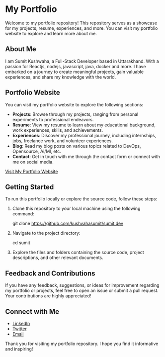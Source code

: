# My Portfolio

Welcome to my portfolio repository! This repository serves as a showcase for my projects, resume, experiences, and more. You can visit my portfolio website to explore and learn more about me.

## About Me

I am Sumit Kushwaha, a Full-Stack Developer based in Uttarakhand. With a passion for Reactjs, nodejs, javascript, java, docker and more. I have embarked on a journey to create meaningful projects, gain valuable experiences, and share my knowledge with the world.

## Portfolio Website

You can visit my portfolio website to explore the following sections:

- **Projects**: Browse through my projects, ranging from personal experiments to professional endeavors.
- **Resume**: View my resume to learn about my educational background, work experiences, skills, and achievements.
- **Experiences**: Discover my professional journey, including internships, jobs, freelance work, and volunteer experiences.
- **Blog**: Read my blog posts on various topics related to DevOps, Opensource, Ai/Ml, etc.
- **Contact**: Get in touch with me through the contact form or connect with me on social media.

[Visit My Portfolio Website](https://kushwahadev.netlify.app/)

## Getting Started

To run this portfolio locally or explore the source code, follow these steps:

1. Clone this repository to your local machine using the following command:

   git clone https://github.com/kushvahasumit/sumit.dev

2. Navigate to the project directory:

   cd sumit

3. Explore the files and folders containing the source code, project descriptions, and other relevant documents.

## Feedback and Contributions

If you have any feedback, suggestions, or ideas for improvement regarding my portfolio or projects, feel free to open an issue or submit a pull request. Your contributions are highly appreciated!

## Connect with Me

- [LinkedIn](https://www.linkedin.com/in/sumit-kumar-4a1344254) 
- [Twitter](https://twitter.com/sumit_k_twt) 
- [Email](mailto:sumitt.ewp@gmail.com)

Thank you for visiting my portfolio repository. I hope you find it informative and inspiring!

